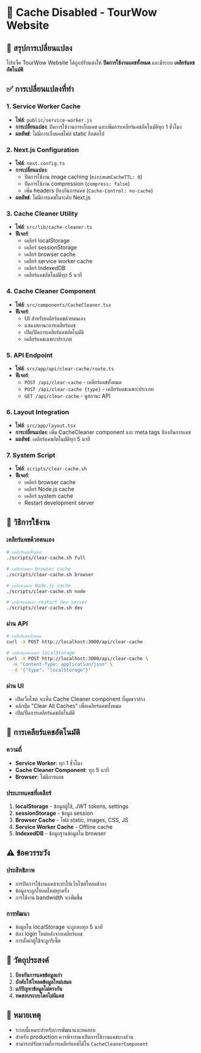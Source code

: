 # 🚫 Cache Disabled - TourWow Website

## 🎯 สรุปการเปลี่ยนแปลง

โปรเจ็ค TourWow Website ได้ถูกปรับแต่งให้ **ปิดการใช้งานแคชทั้งหมด** และมีระบบ **เคลียร์แคชอัตโนมัติ**

## ✅ การเปลี่ยนแปลงที่ทำ

### 1. Service Worker Cache
- **ไฟล์**: `public/service-worker.js`
- **การเปลี่ยนแปลง**: ปิดการใช้งานการเก็บแคช และเพิ่มการเคลียร์แคชอัตโนมัติทุก 1 ชั่วโมง
- **ผลลัพธ์**: ไม่มีการเก็บแคชไฟล์ static อีกต่อไป

### 2. Next.js Configuration
- **ไฟล์**: `next.config.ts`
- **การเปลี่ยนแปลง**: 
  - ปิดการใช้งาน image caching (`minimumCacheTTL: 0`)
  - ปิดการใช้งาน compression (`compress: false`)
  - เพิ่ม headers ป้องกันการแคช (`Cache-Control: no-cache`)
- **ผลลัพธ์**: ไม่มีการแคชในระดับ Next.js

### 3. Cache Cleaner Utility
- **ไฟล์**: `src/lib/cache-cleaner.ts`
- **ฟีเจอร์**:
  - เคลียร์ localStorage
  - เคลียร์ sessionStorage
  - เคลียร์ browser cache
  - เคลียร์ service worker cache
  - เคลียร์ IndexedDB
  - เคลียร์แคชอัตโนมัติทุก 5 นาที

### 4. Cache Cleaner Component
- **ไฟล์**: `src/components/CacheCleaner.tsx`
- **ฟีเจอร์**:
  - UI สำหรับเคลียร์แคชด้วยตนเอง
  - แสดงสถานะการเคลียร์แคช
  - เปิด/ปิดการเคลียร์แคชอัตโนมัติ
  - เคลียร์แคชเฉพาะประเภท

### 5. API Endpoint
- **ไฟล์**: `src/app/api/clear-cache/route.ts`
- **ฟีเจอร์**:
  - `POST /api/clear-cache` - เคลียร์แคชทั้งหมด
  - `POST /api/clear-cache {type}` - เคลียร์แคชเฉพาะประเภท
  - `GET /api/clear-cache` - ดูสถานะ API

### 6. Layout Integration
- **ไฟล์**: `src/app/layout.tsx`
- **การเปลี่ยนแปลง**: เพิ่ม CacheCleaner component และ meta tags ป้องกันการแคช
- **ผลลัพธ์**: เคลียร์แคชอัตโนมัติทุก 5 นาที

### 7. System Script
- **ไฟล์**: `scripts/clear-cache.sh`
- **ฟีเจอร์**:
  - เคลียร์ browser cache
  - เคลียร์ Node.js cache
  - เคลียร์ system cache
  - Restart development server

## 🚀 วิธีการใช้งาน

### เคลียร์แคชด้วยตนเอง
```bash
# เคลียร์แคชทั้งหมด
./scripts/clear-cache.sh full

# เคลียร์เฉพาะ browser cache
./scripts/clear-cache.sh browser

# เคลียร์เฉพาะ Node.js cache
./scripts/clear-cache.sh node

# เคลียร์แคชและ restart dev server
./scripts/clear-cache.sh dev
```

### ผ่าน API
```bash
# เคลียร์แคชทั้งหมด
curl -X POST http://localhost:3000/api/clear-cache

# เคลียร์แคชเฉพาะ localStorage
curl -X POST http://localhost:3000/api/clear-cache \
  -H "Content-Type: application/json" \
  -d '{"type": "localStorage"}'
```

### ผ่าน UI
- เปิดเว็บไซต์ จะเห็น Cache Cleaner component ที่มุมขวาล่าง
- คลิกปุ่ม "Clear All Caches" เพื่อเคลียร์แคชทั้งหมด
- เปิด/ปิดการเคลียร์แคชอัตโนมัติ

## 🔄 การเคลียร์แคชอัตโนมัติ

### ความถี่
- **Service Worker**: ทุก 1 ชั่วโมง
- **Cache Cleaner Component**: ทุก 5 นาที
- **Browser**: ไม่มีการแคช

### ประเภทแคชที่เคลียร์
1. **localStorage** - ข้อมูลผู้ใช้, JWT tokens, settings
2. **sessionStorage** - ข้อมูล session
3. **Browser Cache** - ไฟล์ static, images, CSS, JS
4. **Service Worker Cache** - Offline cache
5. **IndexedDB** - ข้อมูลฐานข้อมูลใน browser

## ⚠️ ข้อควรระวัง

### ประสิทธิภาพ
- การปิดการใช้งานแคชจะทำให้เว็บไซต์โหลดช้าลง
- ข้อมูลจะถูกโหลดใหม่ทุกครั้ง
- การใช้งาน bandwidth จะเพิ่มขึ้น

### การพัฒนา
- ข้อมูลใน localStorage จะถูกลบทุก 5 นาที
- ต้อง login ใหม่หลังจากเคลียร์แคช
- การตั้งค่าผู้ใช้จะถูกรีเซ็ต

## 🎯 วัตถุประสงค์

1. **ป้องกันการแคชข้อมูลเก่า**
2. **บังคับให้โหลดข้อมูลใหม่เสมอ**
3. **แก้ปัญหาข้อมูลไม่ตรงกัน**
4. **ทดสอบระบบโดยไม่มีแคช**

## 📝 หมายเหตุ

- ระบบนี้เหมาะสำหรับการพัฒนาและทดสอบ
- สำหรับ production ควรพิจารณาเปิดการใช้งานแคชบางส่วน
- สามารถปรับความถี่การเคลียร์แคชได้ใน `CacheCleanerComponent` 